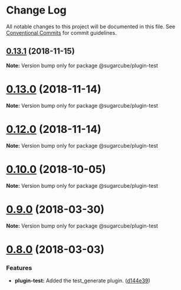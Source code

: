 # Change Log

All notable changes to this project will be documented in this file.
See [Conventional Commits](https://conventionalcommits.org) for commit guidelines.

## [0.13.1](https://github.com/critocrito/sugarcube/tree/master/packages/plugin-test/compare/v0.13.0...v0.13.1) (2018-11-15)

**Note:** Version bump only for package @sugarcube/plugin-test





# [0.13.0](https://github.com/critocrito/sugarcube/tree/master/packages/plugin-test/compare/v0.12.0...v0.13.0) (2018-11-14)

**Note:** Version bump only for package @sugarcube/plugin-test





# [0.12.0](https://github.com/critocrito/sugarcube/tree/master/packages/plugin-test/compare/v0.11.0...v0.12.0) (2018-11-14)

**Note:** Version bump only for package @sugarcube/plugin-test





# [0.10.0](https://github.com/critocrito/sugarcube/tree/master/packages/plugin-test/compare/v0.9.0...v0.10.0) (2018-10-05)

**Note:** Version bump only for package @sugarcube/plugin-test





<a name="0.9.0"></a>
# [0.9.0](https://github.com/critocrito/sugarcube/tree/master/packages/plugin-test/compare/v0.8.0...v0.9.0) (2018-03-30)




**Note:** Version bump only for package @sugarcube/plugin-test

<a name="0.8.0"></a>
# [0.8.0](https://github.com/critocrito/sugarcube/tree/master/packages/plugin-test/compare/v0.7.0...v0.8.0) (2018-03-03)


### Features

* **plugin-test:** Added the test_generate plugin. ([d144e39](https://github.com/critocrito/sugarcube/tree/master/packages/plugin-test/commit/d144e39))
